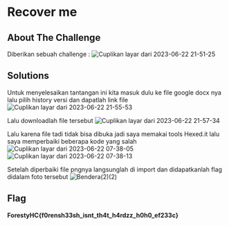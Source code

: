 # Recover me
## About The Challenge

Diberikan sebuah challenge :
![Cuplikan layar dari 2023-06-22 21-51-25](https://github.com/qodrizizi/CTF_WRITEUP/assets/111678241/52d2ff83-0cd4-4f16-9fcd-822088f76ea6)



## Solutions
Untuk menyelesaikan tantangan ini kita masuk dulu ke file google docx nya lalu pilih history versi dan dapatlah link file
![Cuplikan layar dari 2023-06-22 21-55-53](https://github.com/qodrizizi/CTF_WRITEUP/assets/111678241/b9ec6a54-90cc-4274-ac37-bb43bf841d44)

Lalu downloadlah file tersebut
![Cuplikan layar dari 2023-06-22 21-57-34](https://github.com/qodrizizi/CTF_WRITEUP/assets/111678241/2fb9cffa-fbe0-4933-85b5-928348dc5fd9)

Lalu karena file tadi tidak bisa dibuka jadi saya memakai tools Hexed.it lalu saya memperbaiki beberapa kode yang salah
![Cuplikan layar dari 2023-06-22 07-38-05](https://github.com/qodrizizi/CTF_WRITEUP/assets/111678241/efe370f6-de4a-494b-bc6b-e822732fb07e)
![Cuplikan layar dari 2023-06-22 07-38-13](https://github.com/qodrizizi/CTF_WRITEUP/assets/111678241/f03806bd-b5f9-463b-bc9a-bcbd4900ad3f)


Setelah diperbaiki file pngnya langsunglah di import dan didapatkanlah flag didalam foto tersebut
![Bendera(2)(2)](https://github.com/qodrizizi/CTF_WRITEUP/assets/111678241/7a39ecae-3f08-478a-a4d5-a908f3751841)


## Flag
**ForestyHC{f0rensh33sh_isnt_th4t_h4rdzz_h0h0_ef233c}**

